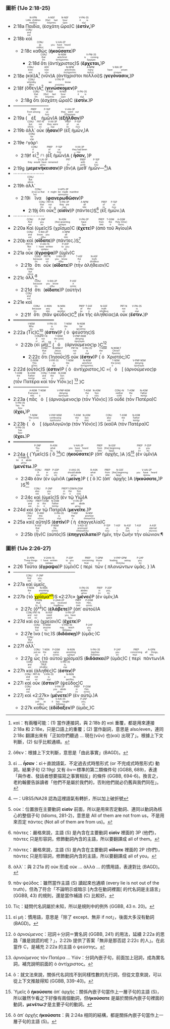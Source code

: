 
### 圖析 (1Jo 2:18-25)


- 2:18a <RUBY><ruby><ruby>Παιδία,<rt>παιδίον</rt></ruby><rt>Little children</rt></ruby><rt>N-VPN</rt></RUBY> (<RUBY><ruby><ruby>ἐσχάτη<rt>ἔσχατος</rt></ruby><rt>[the] last</rt></ruby><rt>A-NSF</rt></RUBY> <RUBY><ruby><ruby>ὥρα<rt>ὥρα</rt></ruby><rt>hour</rt></ruby><rt>N-NSF</rt></RUBY>)C (<RUBY><ruby><ruby><strong>ἐστίν,</strong><rt>εἰμί</rt></ruby><rt>it is</rt></ruby><rt>V-PAI-3S</rt></RUBY>)P
- 2:18b <RUBY><ruby><ruby>καὶ<rt>καί</rt></ruby><rt>and</rt></ruby><rt>CONJ</rt></RUBY>
	- 2:18c <RUBY><ruby><ruby>καθὼς<rt>καθώς</rt></ruby><rt>as</rt></ruby><rt>CONJ</rt></RUBY> (<RUBY><ruby><ruby><strong>ἠκούσατε</strong><rt>ἀκούω</rt></ruby><rt>you have heard</rt></ruby><rt>V-AAI-2P</rt></RUBY>)P
		- 2:18d <RUBY><ruby><ruby>ὅτι<rt>ὅτι</rt></ruby><rt>that</rt></ruby><rt>CONJ</rt></RUBY> (<RUBY><ruby><ruby>ἀντίχριστος<rt>ἀντίχριστος</rt></ruby><rt>antichrist</rt></ruby><rt>N-NSM</rt></RUBY>)S (<RUBY><ruby><ruby><strong>ἔρχεται,</strong><rt>ἔρχομαι</rt></ruby><rt>is coming</rt></ruby><rt>V-PNI-3S</rt></RUBY>)P
- 2:18e (<RUBY><ruby><ruby>καὶ<rt>καί</rt></ruby><rt>even</rt></ruby><rt>CONJ</rt></RUBY>)A[^1] (<RUBY><ruby><ruby>νῦν<rt>νῦν</rt></ruby><rt>now</rt></ruby><rt>ADV</rt></RUBY>)A (<RUBY><ruby><ruby>ἀντίχριστοι<rt>ἀντίχριστος</rt></ruby><rt>antichrists</rt></ruby><rt>N-NPM</rt></RUBY> <RUBY><ruby><ruby>πολλοὶ<rt>πολύς</rt></ruby><rt>many</rt></ruby><rt>A-NPM</rt></RUBY>)S (<RUBY><ruby><ruby><strong>γεγόνασιν,</strong><rt>γίνομαι</rt></ruby><rt>have arisen</rt></ruby><rt>V-RAI-3P</rt></RUBY>)P
- 2:18f (<RUBY><ruby><ruby>ὅθεν<rt>ὅθεν</rt></ruby><rt>whereby</rt></ruby><rt>CONJ</rt></RUBY>)A[^2] (<RUBY><ruby><ruby><strong>γινώσκομεν</strong><rt>γινώσκω</rt></ruby><rt>we know</rt></ruby><rt>V-PAI-1P</rt></RUBY>)P
	- 2:18g <RUBY><ruby><ruby>ὅτι<rt>ὅτι</rt></ruby><rt>that</rt></ruby><rt>CONJ</rt></RUBY> (<RUBY><ruby><ruby>ἐσχάτη<rt>ἔσχατος</rt></ruby><rt>[the] last</rt></ruby><rt>A-NSF</rt></RUBY> <RUBY><ruby><ruby>ὥρα<rt>ὥρα</rt></ruby><rt>hour</rt></ruby><rt>N-NSF</rt></RUBY>)C (<RUBY><ruby><ruby><strong>ἐστίν.</strong><rt>εἰμί</rt></ruby><rt>it is</rt></ruby><rt>V-PAI-3S</rt></RUBY>)P 
- ————————
- 2:19a (<RUBY><ruby><ruby>ἐξ<rt>ἐκ</rt></ruby><rt>From among</rt></ruby><rt>PREP</rt></RUBY> <RUBY><ruby><ruby>ἡμῶν<rt>ἐγώ</rt></ruby><rt>us</rt></ruby><rt>P-1GP</rt></RUBY>)A (<RUBY><ruby><ruby><strong>ἐξῆλθαν</strong><rt>ἐξέρχομαι</rt></ruby><rt>they went out</rt></ruby><rt>V-AAI-3P</rt></RUBY>)P
- 2:19b <RUBY><ruby><ruby>ἀλλ᾽<rt>ἀλλά</rt></ruby><rt>but</rt></ruby><rt>CONJ</rt></RUBY> <RUBY><ruby><ruby>οὐκ<rt>οὐ</rt></ruby><rt>not</rt></ruby><rt>PRT-N</rt></RUBY> (<RUBY><ruby><ruby><strong>ἦσαν</strong><rt>εἰμί</rt></ruby><rt>they were</rt></ruby><rt>V-IAI-3P</rt></RUBY>)P (<RUBY><ruby><ruby>ἐξ<rt>ἐκ</rt></ruby><rt>of</rt></ruby><rt>PREP</rt></RUBY> <RUBY><ruby><ruby>ἡμῶν,<rt>ἐγώ</rt></ruby><rt>us</rt></ruby><rt>P-1GP</rt></RUBY>)A
- 2:19e ⸉<RUBY><ruby><ruby>γὰρ<rt>γάρ</rt></ruby><rt>for</rt></ruby><rt>CONJ</rt></RUBY>⸊
	- 2:19f <RUBY><ruby><ruby>εἰ<rt>εἰ</rt></ruby><rt>if</rt></ruby><rt>CONJ</rt></RUBY>[^3] ⸉⸊ (<RUBY><ruby><ruby>ἐξ<rt>ἐκ</rt></ruby><rt>of</rt></ruby><rt>PREP</rt></RUBY> <RUBY><ruby><ruby>ἡμῶν<rt>ἐγώ</rt></ruby><rt>us</rt></ruby><rt>P-1GP</rt></RUBY>)A (<RUBY><ruby><ruby><strong>ἦσαν,</strong><rt>εἰμί</rt></ruby><rt>they had been</rt></ruby><rt>V-IAI-3P</rt></RUBY>)P 
- 2:19g (<RUBY><ruby><ruby><strong>μεμενήκεισαν</strong><rt>μένω</rt></ruby><rt>they would have remained</rt></ruby><rt>V-LAI-3P</rt></RUBY>)P (<RUBY><ruby><ruby>ἂν<rt>ἄν</rt></ruby><rt>-</rt></ruby><rt>PRT</rt></RUBY>)A (<RUBY><ruby><ruby>μεθ᾽<rt>μετά</rt></ruby><rt>with</rt></ruby><rt>PREP</rt></RUBY> <RUBY><ruby><ruby>ἡμῶν—<rt>ἐγώ</rt></ruby><rt>us</rt></ruby><rt>P-1GP</rt></RUBY>[^4])A
- ⋯⋯⋯⋯⋯⋯⋯
- 2:19h <RUBY><ruby><ruby>ἀλλ᾽<rt>ἀλλά</rt></ruby><rt>But</rt></ruby><rt>CONJ</rt></RUBY> 
	- 2:19i <RUBY><ruby><ruby>ἵνα<rt>ἵνα</rt></ruby><rt>[it is] so that</rt></ruby><rt>CONJ</rt></RUBY> (<RUBY><ruby><ruby><strong>φανερωθῶσιν</strong><rt>φανερόω</rt></ruby><rt>it might be made manifest</rt></ruby><rt>V-APS-3P</rt></RUBY>)P
		- 2:19j <RUBY><ruby><ruby>ὅτι<rt>ὅτι</rt></ruby><rt>that</rt></ruby><rt>CONJ</rt></RUBY> <RUBY><ruby><ruby>οὐκ<rt>οὐ</rt></ruby><rt>not</rt></ruby><rt>PRT-N</rt></RUBY>[^5] (<RUBY><ruby><ruby><strong>εἰσὶν</strong><rt>εἰμί</rt></ruby><rt>they are</rt></ruby><rt>V-PAI-3P</rt></RUBY>)P (<RUBY><ruby><ruby>πάντες<rt>πᾶς</rt></ruby><rt>all</rt></ruby><rt>A-NPM</rt></RUBY>)S[^6] (<RUBY><ruby><ruby>ἐξ<rt>ἐκ</rt></ruby><rt>of</rt></ruby><rt>PREP</rt></RUBY> <RUBY><ruby><ruby>ἡμῶν.<rt>ἐγώ</rt></ruby><rt>us</rt></ruby><rt>P-1GP</rt></RUBY>)A
- ⋯⋯⋯⋯⋯⋯⋯
- 2:20a <RUBY><ruby><ruby>Καὶ<rt>καί</rt></ruby><rt>And</rt></ruby><rt>CONJ</rt></RUBY> (<RUBY><ruby><ruby>ὑμεῖς<rt>σύ</rt></ruby><rt>you</rt></ruby><rt>P-2NP</rt></RUBY>)S (<RUBY><ruby><ruby>χρῖσμα<rt>χρῖσμα</rt></ruby><rt>[the] anointing</rt></ruby><rt>N-ASN</rt></RUBY>)C (<RUBY><ruby><ruby><strong>ἔχετε</strong><rt>ἔχω</rt></ruby><rt>have</rt></ruby><rt>V-PAI-2P</rt></RUBY>)P (<RUBY><ruby><ruby>ἀπὸ<rt>ἀπό</rt></ruby><rt>from</rt></ruby><rt>PREP</rt></RUBY> <RUBY><ruby><ruby>τοῦ<rt>ὁ</rt></ruby><rt>the</rt></ruby><rt>T-GSM</rt></RUBY> <RUBY><ruby><ruby>Ἁγίου<rt>ἅγιος</rt></ruby><rt>Holy [One]</rt></ruby><rt>A-GSM</rt></RUBY>)A
- 2:20b <RUBY><ruby><ruby>καὶ<rt>καί</rt></ruby><rt>and</rt></ruby><rt>CONJ</rt></RUBY> (<RUBY><ruby><ruby><strong>οἴδατε</strong><rt>εἴδω</rt></ruby><rt>know you</rt></ruby><rt>V-RAI-2P</rt></RUBY>)P (<RUBY><ruby><ruby>πάντες.<rt>πᾶς</rt></ruby><rt>all</rt></ruby><rt>A-NPM</rt></RUBY>)S[^7]
- 2:21a <RUBY><ruby><ruby>οὐκ<rt>οὐ</rt></ruby><rt>Not</rt></ruby><rt>PRT-N</rt></RUBY> (<RUBY><ruby><ruby><strong>ἔγραψα</strong><rt>γράφω</rt></ruby><rt>I have written</rt></ruby><rt>V-AAI-1S</rt></RUBY>)P (<RUBY><ruby><ruby>ὑμῖν<rt>σύ</rt></ruby><rt>to you</rt></ruby><rt>P-2DP</rt></RUBY>)C
	- 2:21b <RUBY><ruby><ruby>ὅτι<rt>ὅτι</rt></ruby><rt>because</rt></ruby><rt>CONJ</rt></RUBY> <RUBY><ruby><ruby>οὐκ<rt>οὐ</rt></ruby><rt>not</rt></ruby><rt>PRT-N</rt></RUBY> (<RUBY><ruby><ruby><strong>οἴδατε</strong><rt>εἴδω</rt></ruby><rt>you know</rt></ruby><rt>V-RAI-2P</rt></RUBY>)P (<RUBY><ruby><ruby>τὴν<rt>ὁ</rt></ruby><rt>the</rt></ruby><rt>T-ASF</rt></RUBY> <RUBY><ruby><ruby>ἀλήθειαν<rt>ἀλήθεια</rt></ruby><rt>truth</rt></ruby><rt>N-ASF</rt></RUBY>)C
- 2:21c <RUBY><ruby><ruby>ἀλλ᾽<rt>ἀλλά</rt></ruby><rt>but</rt></ruby><rt>CONJ</rt></RUBY>[^8]
	- 2:21d <RUBY><ruby><ruby>ὅτι<rt>ὅτι</rt></ruby><rt>because</rt></ruby><rt>CONJ</rt></RUBY> (<RUBY><ruby><ruby><strong>οἴδατε</strong><rt>εἴδω</rt></ruby><rt>you know</rt></ruby><rt>V-RAI-2P</rt></RUBY>)P (<RUBY><ruby><ruby>αὐτήν<rt>αὐτός</rt></ruby><rt>it</rt></ruby><rt>P-ASF</rt></RUBY>)
- 2:21e <RUBY><ruby><ruby>καὶ<rt>καί</rt></ruby><rt>and</rt></ruby><rt>CONJ</rt></RUBY>
	- 2:21f <RUBY><ruby><ruby>ὅτι<rt>ὅτι</rt></ruby><rt>because</rt></ruby><rt>CONJ</rt></RUBY> (<RUBY><ruby><ruby>πᾶν<rt>πᾶς</rt></ruby><rt>any</rt></ruby><rt>A-NSN</rt></RUBY> <RUBY><ruby><ruby>ψεῦδος<rt>ψεῦδος</rt></ruby><rt>lie</rt></ruby><rt>N-NSN</rt></RUBY>)C[^9] (<RUBY><ruby><ruby>ἐκ<rt>ἐκ</rt></ruby><rt>of</rt></ruby><rt>PREP</rt></RUBY> <RUBY><ruby><ruby>τῆς<rt>ὁ</rt></ruby><rt>the</rt></ruby><rt>T-GSF</rt></RUBY> <RUBY><ruby><ruby>ἀληθείας<rt>ἀλήθεια</rt></ruby><rt>truth</rt></ruby><rt>N-GSF</rt></RUBY>)A <RUBY><ruby><ruby>οὐκ<rt>οὐ</rt></ruby><rt>not</rt></ruby><rt>PRT-N</rt></RUBY> (<RUBY><ruby><ruby><strong>ἔστιν.</strong><rt>εἰμί</rt></ruby><rt>is</rt></ruby><rt>V-PAI-3S</rt></RUBY>)P 
- ═════════════
- 2:22a (<RUBY><ruby><ruby>Τίς<rt>τίς</rt></ruby><rt>Who</rt></ruby><rt>I-NSM</rt></RUBY>)C[^10] (<RUBY><ruby><ruby><strong>ἐστιν</strong><rt>εἰμί</rt></ruby><rt>is</rt></ruby><rt>V-PAI-3S</rt></RUBY>)P (<RUBY><ruby><ruby>ὁ<rt>ὁ</rt></ruby><rt>the</rt></ruby><rt>T-NSM</rt></RUBY> <RUBY><ruby><ruby>ψεύστης<rt>ψεύστης</rt></ruby><rt>liar</rt></ruby><rt>N-NSM</rt></RUBY>)S
	- 2:22b (<RUBY><ruby><ruby>εἰ<rt>εἰ</rt></ruby><rt>if</rt></ruby><rt>CONJ</rt></RUBY> <RUBY><ruby><ruby>μὴ<rt>μή</rt></ruby><rt>not</rt></ruby><rt>PRT-N</rt></RUBY>)[^11] {<RUBY><ruby><ruby>ὁ<rt>ὁ</rt></ruby><rt>the [one]</rt></ruby><rt>T-NSM</rt></RUBY> (<RUBY><ruby><ruby><em>ἀρνούμενος</em><rt>ἀρνέομαι</rt></ruby><rt>denying</rt></ruby><rt>V-PNP-NSM</rt></RUBY>)p }C[^12]
		- 2:22c <RUBY><ruby><ruby>ὅτι<rt>ὅτι</rt></ruby><rt>that</rt></ruby><rt>CONJ</rt></RUBY> (<RUBY><ruby><ruby>Ἰησοῦς<rt>Ἰησοῦς</rt></ruby><rt>Jesus</rt></ruby><rt>N-NSM-P</rt></RUBY>)S <RUBY><ruby><ruby>οὐκ<rt>οὐ</rt></ruby><rt>not</rt></ruby><rt>PRT-N</rt></RUBY> (<RUBY><ruby><ruby><strong>ἔστιν</strong><rt>εἰμί</rt></ruby><rt>is</rt></ruby><rt>V-PAI-3S</rt></RUBY>)P (<RUBY><ruby><ruby>ὁ<rt>ὁ</rt></ruby><rt>the</rt></ruby><rt>T-NSM</rt></RUBY> <RUBY><ruby><ruby>Χριστός;<rt>Χριστός</rt></ruby><rt>Christ?</rt></ruby><rt>N-NSM-T</rt></RUBY>)C 
- 2:22d (<RUBY><ruby><ruby>οὗτός<rt>οὗτος</rt></ruby><rt>This</rt></ruby><rt>D-NSM</rt></RUBY>)S (<RUBY><ruby><ruby><strong>ἐστιν</strong><rt>εἰμί</rt></ruby><rt>is</rt></ruby><rt>V-PAI-3S</rt></RUBY>)P (<RUBY><ruby><ruby>ὁ<rt>ὁ</rt></ruby><rt>the</rt></ruby><rt>T-NSM</rt></RUBY> <RUBY><ruby><ruby>ἀντίχριστος,<rt>ἀντίχριστος</rt></ruby><rt>antichrist</rt></ruby><rt>N-NSM</rt></RUBY>)C ={<RUBY><ruby><ruby>ὁ<rt>ὁ</rt></ruby><rt>the [one]</rt></ruby><rt>T-NSM</rt></RUBY> [ (<RUBY><ruby><ruby><em>ἀρνούμενος</em><rt>ἀρνέομαι</rt></ruby><rt>denying</rt></ruby><rt>V-PNP-NSM</rt></RUBY>)p (<RUBY><ruby><ruby>τὸν<rt>ὁ</rt></ruby><rt>the</rt></ruby><rt>T-ASM</rt></RUBY> <RUBY><ruby><ruby>Πατέρα<rt>πατήρ</rt></ruby><rt>Father</rt></ruby><rt>N-ASM</rt></RUBY> <RUBY><ruby><ruby>καὶ<rt>καί</rt></ruby><rt>and</rt></ruby><rt>CONJ</rt></RUBY> <RUBY><ruby><ruby>τὸν<rt>ὁ</rt></ruby><rt>the</rt></ruby><rt>T-ASM</rt></RUBY> <RUBY><ruby><ruby>Υἱόν.<rt>υἱός</rt></ruby><rt>Son</rt></ruby><rt>N-ASM</rt></RUBY>)c] [^13] }C
- ————————
- 2:23a {<RUBY><ruby><ruby>πᾶς<rt>πᾶς</rt></ruby><rt>Everyone</rt></ruby><rt>A-NSM</rt></RUBY> <RUBY><ruby><ruby>ὁ<rt>ὁ</rt></ruby><rt>-</rt></ruby><rt>T-NSM</rt></RUBY> [ (<RUBY><ruby><ruby><em>ἀρνούμενος</em><rt>ἀρνέομαι</rt></ruby><rt>denying</rt></ruby><rt>V-PNP-NSM</rt></RUBY>)p (<RUBY><ruby><ruby>τὸν<rt>ὁ</rt></ruby><rt>the</rt></ruby><rt>T-ASM</rt></RUBY> <RUBY><ruby><ruby>Υἱὸν<rt>υἱός</rt></ruby><rt>Son</rt></ruby><rt>N-ASM</rt></RUBY>)c] }S <RUBY><ruby><ruby>οὐδὲ<rt>οὐδέ</rt></ruby><rt>neither</rt></ruby><rt>CONJ-N</rt></RUBY> (<RUBY><ruby><ruby>τὸν<rt>ὁ</rt></ruby><rt>the</rt></ruby><rt>T-ASM</rt></RUBY> <RUBY><ruby><ruby>Πατέρα<rt>πατήρ</rt></ruby><rt>Father</rt></ruby><rt>N-ASM</rt></RUBY>)C (<RUBY><ruby><ruby><strong>ἔχει,</strong><rt>ἔχω</rt></ruby><rt>has he</rt></ruby><rt>V-PAI-3S</rt></RUBY>)P 
- 2:23b {<RUBY><ruby><ruby>ὁ<rt>ὁ</rt></ruby><rt>The [one]</rt></ruby><rt>T-NSM</rt></RUBY> [ (<RUBY><ruby><ruby><em>ὁμολογῶν</em><rt>ὁμολογέω</rt></ruby><rt>confessing</rt></ruby><rt>V-PAP-NSM</rt></RUBY>)p (<RUBY><ruby><ruby>τὸν<rt>ὁ</rt></ruby><rt>the</rt></ruby><rt>T-ASM</rt></RUBY> <RUBY><ruby><ruby>Υἱὸν<rt>υἱός</rt></ruby><rt>Son</rt></ruby><rt>N-ASM</rt></RUBY>)c] }S (<RUBY><ruby><ruby>καὶ<rt>καί</rt></ruby><rt>also</rt></ruby><rt>CONJ</rt></RUBY>)A (<RUBY><ruby><ruby>τὸν<rt>ὁ</rt></ruby><rt>the</rt></ruby><rt>T-ASM</rt></RUBY> <RUBY><ruby><ruby>Πατέρα<rt>πατήρ</rt></ruby><rt>Father</rt></ruby><rt>N-ASM</rt></RUBY>)C (<RUBY><ruby><ruby><strong>ἔχει.</strong><rt>ἔχω</rt></ruby><rt>has</rt></ruby><rt>V-PAI-3S</rt></RUBY>)P 
- ═════════════
- 2:24a { (<RUBY><ruby><ruby>Ὑμεῖς<rt>σύ</rt></ruby><rt>You</rt></ruby><rt>P-2NP</rt></RUBY>)S (<RUBY><ruby><ruby>ὃ<rt>ὅς</rt></ruby><rt>what</rt></ruby><rt>R-ASN</rt></RUBY>[^14])C (<RUBY><ruby><ruby><strong>ἠκούσατε</strong><rt>ἀκούω</rt></ruby><rt>you have heard</rt></ruby><rt>V-AAI-2P</rt></RUBY>)P (<RUBY><ruby><ruby>ἀπ᾽<rt>ἀπό</rt></ruby><rt>from</rt></ruby><rt>PREP</rt></RUBY> <RUBY><ruby><ruby>ἀρχῆς,<rt>ἀρχή</rt></ruby><rt>[the] beginning</rt></ruby><rt>N-GSF</rt></RUBY>)A }S[^15] (<RUBY><ruby><ruby>ἐν<rt>ἐν</rt></ruby><rt>in</rt></ruby><rt>PREP</rt></RUBY> <RUBY><ruby><ruby>ὑμῖν<rt>σύ</rt></ruby><rt>you</rt></ruby><rt>P-2DP</rt></RUBY>)A (<RUBY><ruby><ruby><strong>μενέτω.</strong><rt>μένω</rt></ruby><rt>let it abide</rt></ruby><rt>V-PAM-3S</rt></RUBY>)P
	 - 2:24b <RUBY><ruby><ruby>ἐὰν<rt>ἐάν</rt></ruby><rt>If</rt></ruby><rt>CONJ</rt></RUBY> (<RUBY><ruby><ruby>ἐν<rt>ἐν</rt></ruby><rt>in</rt></ruby><rt>PREP</rt></RUBY> <RUBY><ruby><ruby>ὑμῖν<rt>σύ</rt></ruby><rt>you</rt></ruby><rt>P-2DP</rt></RUBY>)A (<RUBY><ruby><ruby><strong>μείνῃ</strong><rt>μένω</rt></ruby><rt>should abide</rt></ruby><rt>V-AAS-3S</rt></RUBY>)P { (<RUBY><ruby><ruby>ὃ<rt>ὅς</rt></ruby><rt>what</rt></ruby><rt>R-ASN</rt></RUBY>)C (<RUBY><ruby><ruby>ἀπ᾽<rt>ἀπό</rt></ruby><rt>from</rt></ruby><rt>PREP</rt></RUBY> <RUBY><ruby><ruby>ἀρχῆς<rt>ἀρχή</rt></ruby><rt>[the] beginning</rt></ruby><rt>N-GSF</rt></RUBY>)A (<RUBY><ruby><ruby><strong>ἠκούσατε,</strong><rt>ἀκούω</rt></ruby><rt>you have heard</rt></ruby><rt>V-AAI-2P</rt></RUBY>)P }S[^16]
	- 2:24c <RUBY><ruby><ruby>καὶ<rt>καί</rt></ruby><rt>also</rt></ruby><rt>CONJ</rt></RUBY> (<RUBY><ruby><ruby>ὑμεῖς<rt>σύ</rt></ruby><rt>you</rt></ruby><rt>P-2NP</rt></RUBY>)S (<RUBY><ruby><ruby>ἐν<rt>ἐν</rt></ruby><rt>in</rt></ruby><rt>PREP</rt></RUBY> <RUBY><ruby><ruby>τῷ<rt>ὁ</rt></ruby><rt>the</rt></ruby><rt>T-DSM</rt></RUBY> <RUBY><ruby><ruby>Υἱῷ<rt>υἱός</rt></ruby><rt>Son</rt></ruby><rt>N-DSM</rt></RUBY>)A
- 2:24d <RUBY><ruby><ruby>καὶ<rt>καί</rt></ruby><rt>and</rt></ruby><rt>CONJ</rt></RUBY> (<RUBY><ruby><ruby>ἐν<rt>ἐν</rt></ruby><rt>in</rt></ruby><rt>PREP</rt></RUBY> <RUBY><ruby><ruby>τῷ<rt>ὁ</rt></ruby><rt>the</rt></ruby><rt>T-DSM</rt></RUBY> <RUBY><ruby><ruby>Πατρὶ<rt>πατήρ</rt></ruby><rt>Father</rt></ruby><rt>N-DSM</rt></RUBY>)A (<RUBY><ruby><ruby><strong>μενεῖτε.</strong><rt>μένω</rt></ruby><rt>will abide</rt></ruby><rt>V-FAI-2P</rt></RUBY>)P 
- 2:25a <RUBY><ruby><ruby>καὶ<rt>καί</rt></ruby><rt>And</rt></ruby><rt>CONJ</rt></RUBY>( <RUBY><ruby><ruby>αὕτη<rt>οὗτος</rt></ruby><rt>this</rt></ruby><rt>D-NSF</rt></RUBY>)S (<RUBY><ruby><ruby><strong>ἐστὶν</strong><rt>εἰμί</rt></ruby><rt>is</rt></ruby><rt>V-PAI-3S</rt></RUBY>)P (<RUBY><ruby><ruby>ἡ<rt>ὁ</rt></ruby><rt>the</rt></ruby><rt>T-NSF</rt></RUBY> <RUBY><ruby><ruby>ἐπαγγελία<rt>ἐπαγγελία</rt></ruby><rt>promise</rt></ruby><rt>N-NSF</rt></RUBY>)C 
	- 2:25b (<RUBY><ruby><ruby>ἣν<rt>ὅς</rt></ruby><rt>that</rt></ruby><rt>R-ASF</rt></RUBY>)C (<RUBY><ruby><ruby>αὐτὸς<rt>αὐτός</rt></ruby><rt>He</rt></ruby><rt>P-NSM</rt></RUBY>)S (<RUBY><ruby><ruby><strong>ἐπηγγείλατο</strong><rt>ἐπαγγέλλω</rt></ruby><rt>promised</rt></ruby><rt>V-ADI-3S</rt></RUBY>)P <RUBY><ruby><ruby>ἡμῖν,<rt>ἐγώ</rt></ruby><rt>us</rt></ruby><rt>P-1DP</rt></RUBY> <RUBY><ruby><ruby>τὴν<rt>ὁ</rt></ruby><rt>-</rt></ruby><rt>T-ASF</rt></RUBY> <RUBY><ruby><ruby>ζωὴν<rt>ζωή</rt></ruby><rt>life</rt></ruby><rt>N-ASF</rt></RUBY> <RUBY><ruby><ruby>τὴν<rt>ὁ</rt></ruby><rt>-</rt></ruby><rt>T-ASF</rt></RUBY> <RUBY><ruby><ruby>αἰώνιον.¶<rt>αἰώνιος</rt></ruby><rt>eternal</rt></ruby><rt>A-ASF</rt></RUBY> 


### 圖析 (1Jo 2:26-27)

- 2:26 <RUBY><ruby><ruby>Ταῦτα<rt>οὗτος</rt></ruby><rt>These things</rt></ruby><rt>D-APN</rt></RUBY> (<RUBY><ruby><ruby><strong>ἔγραψα</strong><rt>γράφω</rt></ruby><rt>I have written</rt></ruby><rt>V-2AAI-1S</rt></RUBY>)P (<RUBY><ruby><ruby>ὑμῖν<rt>σύ</rt></ruby><rt>to you</rt></ruby><rt>P-2DP</rt></RUBY>)C (<RUBY><ruby><ruby>περὶ<rt>περί</rt></ruby><rt>concerning</rt></ruby><rt>PREP</rt></RUBY> <RUBY><ruby><ruby>τῶν<rt>ὁ</rt></ruby><rt>those</rt></ruby><rt>T-GPM</rt></RUBY> { <RUBY><ruby><ruby><em>πλανώντων</em><rt>πλανάω</rt></ruby><rt>leading astray</rt></ruby><rt>V-PAP-GPM</rt></RUBY> <RUBY><ruby><ruby>ὑμᾶς.<rt>σύ</rt></ruby><rt>you.</rt></ruby><rt>P-2AP</rt></RUBY> } )A 
- ——————————————
- 2:27a <RUBY><ruby><ruby>καὶ<rt>καί</rt></ruby><rt>And</rt></ruby><rt>CONJ</rt></RUBY> <RUBY><ruby><ruby>ὑμεῖς,<rt>σύ</rt></ruby><rt>you,</rt></ruby><rt>P-2NP</rt></RUBY> 
- 2:27b (<RUBY><ruby><ruby>τὸ<rt>ὁ</rt></ruby><rt>the</rt></ruby><rt>T-NSN</rt></RUBY> <RUBY><ruby><ruby><mark>χρῖσμα°⁵</mark><rt>χρῖσμα</rt></ruby><rt>anointing</rt></ruby><rt>N-NSN</rt></RUBY>)S «2:27c» (<RUBY><ruby><ruby><strong>μένει</strong><rt>μένω</rt></ruby><rt>abides</rt></ruby><rt>V-PAI-3S</rt></RUBY>)P (<RUBY><ruby><ruby>ἐν<rt>ἐν</rt></ruby><rt>in</rt></ruby><rt>PREP</rt></RUBY> <RUBY><ruby><ruby>ὑμῖν,<rt>σύ</rt></ruby><rt>you,</rt></ruby><rt>P-2DP</rt></RUBY>)A
	- 2:27c (<RUBY><ruby><ruby>ὃ°⁵<rt>ὅς, ἥ</rt></ruby><rt>that</rt></ruby><rt>R-ASN</rt></RUBY>)C (<RUBY><ruby><ruby><strong>ἐλάβετε</strong><rt>λαμβάνω</rt></ruby><rt>you received</rt></ruby><rt>V-2AAI-2P</rt></RUBY>)P (<RUBY><ruby><ruby>ἀπ᾽<rt>ἀπό</rt></ruby><rt>from</rt></ruby><rt>PREP</rt></RUBY> <RUBY><ruby><ruby>αὐτοῦ<rt>αὐτός</rt></ruby><rt>Him,</rt></ruby><rt>P-GSM</rt></RUBY>)A 
- 2:27d <RUBY><ruby><ruby>καὶ<rt>καί</rt></ruby><rt>and</rt></ruby><rt>CONJ</rt></RUBY> <RUBY><ruby><ruby>οὐ<rt>οὐ</rt></ruby><rt>not</rt></ruby><rt>PRT-N</rt></RUBY> (<RUBY><ruby><ruby>χρείαν<rt>χρεία</rt></ruby><rt>need</rt></ruby><rt>N-ASF</rt></RUBY>)C (<RUBY><ruby><ruby><strong>ἔχετε</strong><rt>ἔχω</rt></ruby><rt>you have</rt></ruby><rt>V-PAI-2P</rt></RUBY>)P 
	- 2:27e <RUBY><ruby><ruby>ἵνα<rt>ἵνα</rt></ruby><rt>that</rt></ruby><rt>CONJ</rt></RUBY> (<RUBY><ruby><ruby>τις<rt>τις</rt></ruby><rt>anyone</rt></ruby><rt>X-NSM</rt></RUBY>)S (<RUBY><ruby><ruby><strong>διδάσκῃ</strong><rt>διδάσκω</rt></ruby><rt>may teach</rt></ruby><rt>V-PAS-3S</rt></RUBY>)P (<RUBY><ruby><ruby>ὑμᾶς·<rt>σύ</rt></ruby><rt>you.</rt></ruby><rt>P-2AP</rt></RUBY>)C 
- 2:27f <RUBY><ruby><ruby>ἀλλ᾽<rt>ἀλλά</rt></ruby><rt>But</rt></ruby><rt>CONJ</rt></RUBY> 
	- 2:27g <RUBY><ruby><ruby>ὡς<rt>ὡς</rt></ruby><rt>just as</rt></ruby><rt>CONJ</rt></RUBY> (<RUBY><ruby><ruby>τὸ<rt>ὁ</rt></ruby><rt>the</rt></ruby><rt>T-NSN</rt></RUBY> <RUBY><ruby><ruby>αὐτοῦ<rt>αὐτός</rt></ruby><rt>same</rt></ruby><rt>P-GSM</rt></RUBY> <RUBY><ruby><ruby>χρῖσμα<rt>χρῖσμα</rt></ruby><rt>anointing</rt></ruby><rt>N-NSN</rt></RUBY>)S (<RUBY><ruby><ruby><strong>διδάσκει</strong><rt>διδάσκω</rt></ruby><rt>teaches</rt></ruby><rt>V-PAI-3S</rt></RUBY>)P (<RUBY><ruby><ruby>ὑμᾶς<rt>σύ</rt></ruby><rt>you</rt></ruby><rt>P-2AP</rt></RUBY>)C (<RUBY><ruby><ruby>περὶ<rt>περί</rt></ruby><rt>concerning</rt></ruby><rt>PREP</rt></RUBY> <RUBY><ruby><ruby>πάντων<rt>πᾶς</rt></ruby><rt>all things,</rt></ruby><rt>A-GPN</rt></RUBY>)A 
- 2:27h <RUBY><ruby><ruby>καὶ<rt>καί</rt></ruby><rt>and</rt></ruby><rt>CONJ</rt></RUBY> (<RUBY><ruby><ruby>ἀληθές<rt>ἀληθής</rt></ruby><rt>TRUE</rt></ruby><rt>A-NSN</rt></RUBY>)C (<RUBY><ruby><ruby><strong>ἐστιν</strong><rt>εἰμί</rt></ruby><rt>is,</rt></ruby><rt>V-PAI-3S</rt></RUBY>)P 
- 2:27i <RUBY><ruby><ruby>καὶ<rt>καί</rt></ruby><rt>and</rt></ruby><rt>CONJ</rt></RUBY> <RUBY><ruby><ruby>οὐκ<rt>οὐ</rt></ruby><rt>not</rt></ruby><rt>PRT-N</rt></RUBY> (<RUBY><ruby><ruby><strong>ἔστιν</strong><rt>εἰμί</rt></ruby><rt>is</rt></ruby><rt>V-PAI-3S</rt></RUBY>)P (<RUBY><ruby><ruby>ψεῦδος<rt>ψεῦδος</rt></ruby><rt>a lie;</rt></ruby><rt>N-NSN</rt></RUBY>)C 
- 2:27j <RUBY><ruby><ruby>καὶ<rt>καί</rt></ruby><rt>and</rt></ruby><rt>CONJ</rt></RUBY> «2:27k» (<RUBY><ruby><ruby><strong>μένετε</strong><rt>μένω</rt></ruby><rt>you abide</rt></ruby><rt>V-PAI-2P</rt></RUBY>)P (<RUBY><ruby><ruby>ἐν<rt>ἐν</rt></ruby><rt>in</rt></ruby><rt>PREP</rt></RUBY> <RUBY><ruby><ruby>αὐτῷ.<rt>αὐτός</rt></ruby><rt>Him.</rt></ruby><rt>P-DSM</rt></RUBY>)A
	- 2:27k <RUBY><ruby><ruby>καθὼς<rt>καθώς</rt></ruby><rt>just as</rt></ruby><rt>CONJ</rt></RUBY> (<RUBY><ruby><ruby><strong>ἐδίδαξεν</strong><rt>διδάσκω</rt></ruby><rt>it has taught</rt></ruby><rt>V-AAI-3S</rt></RUBY>)P (<RUBY><ruby><ruby>ὑμᾶς,<rt>σύ</rt></ruby><rt>you,</rt></ruby><rt>P-2AP</rt></RUBY>)C



[^1]: καὶ：有兩種可能：(1) 當作連接詞，與 2:18b 的 καὶ 重覆，都是用來連接 2:18a 和 2:18e，只是口語上的重覆；(2) 當作副詞，意思是 also/even，連同 2:18c 翻譯出來有「正如你們聽過 ... 現在(νῦν) 也(καὶ) 出現了」。根據上下文判斷，(2) 似乎比較通順。
[^2]: ὅθεν：根據上下文判斷，意思是「由此事實」(BAGD)。
[^3]: εἰ ... **ἦσαν**：εἰ＋直說語氣、不定過去式時態形式 (or 不完成式時態形式) 動詞，結果子句 (2:19g) 又有 ἂν＝標準的第二類條件句 (GGBB, 689)，表達「與作者、發話者想要描寫之事實相反」的條件 (GGBB, 694-6)。換言之，老約翰要告訴讀者「他們不是屬於我們的，否則他們就必仍舊與我們同在」。
[^4]: —：UBS5/NA28 認為這裡語氣有轉折，所以加上破折號
[^5]: οὐκ：位置放在主要動詞 **εἰσὶν** 前面，所以是用來否定動詞、連同以動詞為核心的整個子句 (Idioms, 281-2)，意思是 All of them are not from us，不是用來否定 πάντες (Not all of them are from us)。
[^6]: πάντες：嚴格來說，主語 (S) 是內含在主要動詞 **εἰσὶν** 裡面的 3P (他們)，πάντες 只是形容詞，修飾動詞內含的主語，所以要翻譯成 all of them。
[^7]: πάντες：嚴格來說，主語 (S) 是內含在主要動詞 **οἴδατε** 裡面的 2P (你們)，πάντες 只是形容詞，修飾動詞內含的主語，所以要翻譯成 all of you。
[^8]: ἀλλ᾽：與 2:21a 的 οὐκ 形成 οὐκ ... ἀλλὰ ... 的慣用語，表達對比 (BAGD)。
[^9]: πᾶν ψεῦδος：雖然當作主語 (S) 讀起來也通順 (every lie is not out of the truth)，但為了符合「不論明示或暗示 [內含在動詞裡面[ 的代名詞是主語言」(GGBB, 43) 的規則，還是當作補語 (C) 比較好。
[^10]: Τίς：疑問代名詞屬於未知，所以是規則中的例外 (GGBB, 43 n. 20)。
[^11]: εἰ μὴ：慣用語，意思是「除了 except、無非 if not」，後面大多沒有動詞 (BAGD)。
[^12]: ὁ _ἀρνούμενος_：冠詞＋分詞＝實名詞 (GGBB, 241) 的用法，延續 2:22a 的思路「誰是說謊的呢？」，2:22b 提供了答案「無非是那否認 2:22c 的人」。在此當作 C，是補充 2:22a 的主語 ὁ ψεύστης。
[^13]: _ἀρνούμενος_ τὸν Πατέρα ... Υἱόν：分詞內嵌子句，前面加上冠詞，成為實名詞，補充說明前面的 ὁ ἀντίχριστος。
[^14]: ὃ：就文法來說，關係代名詞找不到同樣性數的先行詞，但從文意來說，可以從上下文推敲得知 (GGBB, 339-40)。
[^15]: Ὑμεῖς ὃ **ἠκούσατε** ἀπ᾽ ἀρχῆς：關係內嵌子句當作上一層子句的主語 (S)，所以雖然乍看之下好像有兩個動詞，但**ἠκούσατε** 是屬於關係內嵌子句裡面的動詞，**μενέτω**才是主要子句的動詞。
[^16]: ὃ ἀπ᾽ ἀρχῆς **ἠκούσατε**：與 2:24a 相同的結構，都是關係內嵌子句當作上一層子句的主語 (S)。